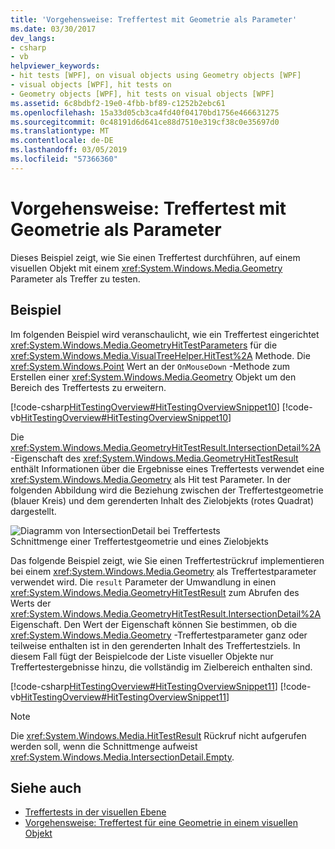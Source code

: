 ```yaml
---
title: 'Vorgehensweise: Treffertest mit Geometrie als Parameter'
ms.date: 03/30/2017
dev_langs:
- csharp
- vb
helpviewer_keywords:
- hit tests [WPF], on visual objects using Geometry objects [WPF]
- visual objects [WPF], hit tests on
- Geometry objects [WPF], hit tests on visual objects [WPF]
ms.assetid: 6c8bdbf2-19e0-4fbb-bf89-c1252b2ebc61
ms.openlocfilehash: 15a33d05cb3ca4fd40f04170bd1756e466631275
ms.sourcegitcommit: 0c48191d6d641ce88d7510e319cf38c0e35697d0
ms.translationtype: MT
ms.contentlocale: de-DE
ms.lasthandoff: 03/05/2019
ms.locfileid: "57366360"
---
```

# <a name="how-to-hit-test-using-geometry-as-a-parameter"></a>Vorgehensweise: Treffertest mit Geometrie als Parameter
Dieses Beispiel zeigt, wie Sie einen Treffertest durchführen, auf einem visuellen Objekt mit einem <xref:System.Windows.Media.Geometry> Parameter als Treffer zu testen.  
  
## <a name="example"></a>Beispiel  
 Im folgenden Beispiel wird veranschaulicht, wie ein Treffertest eingerichtet <xref:System.Windows.Media.GeometryHitTestParameters> für die <xref:System.Windows.Media.VisualTreeHelper.HitTest%2A> Methode. Die <xref:System.Windows.Point> Wert an der `OnMouseDown` -Methode zum Erstellen einer <xref:System.Windows.Media.Geometry> Objekt um den Bereich des Treffertests zu erweitern.  
  
 [!code-csharp[HitTestingOverview#HitTestingOverviewSnippet10](~/samples/snippets/csharp/VS_Snippets_Wpf/HitTestingOverview/CSharp/GeometryHitTest.cs#hittestingoverviewsnippet10)]
 [!code-vb[HitTestingOverview#HitTestingOverviewSnippet10](~/samples/snippets/visualbasic/VS_Snippets_Wpf/HitTestingOverview/visualbasic/geometryhittest.vb#hittestingoverviewsnippet10)]  
  
 Die <xref:System.Windows.Media.GeometryHitTestResult.IntersectionDetail%2A> -Eigenschaft des <xref:System.Windows.Media.GeometryHitTestResult> enthält Informationen über die Ergebnisse eines Treffertests verwendet eine <xref:System.Windows.Media.Geometry> als Hit test Parameter. In der folgenden Abbildung wird die Beziehung zwischen der Treffertestgeometrie (blauer Kreis) und dem gerenderten Inhalt des Zielobjekts (rotes Quadrat) dargestellt.  
  
 ![Diagramm von IntersectionDetail bei Treffertests](./media/intersectiondetail01.png "IntersectionDetail01")  
Schnittmenge einer Treffertestgeometrie und eines Zielobjekts  
  
 Das folgende Beispiel zeigt, wie Sie einen Treffertestrückruf implementieren bei einem <xref:System.Windows.Media.Geometry> als Treffertestparameter verwendet wird. Die `result` Parameter der Umwandlung in einen <xref:System.Windows.Media.GeometryHitTestResult> zum Abrufen des Werts der <xref:System.Windows.Media.GeometryHitTestResult.IntersectionDetail%2A> Eigenschaft. Den Wert der Eigenschaft können Sie bestimmen, ob die <xref:System.Windows.Media.Geometry> -Treffertestparameter ganz oder teilweise enthalten ist in den gerenderten Inhalt des Treffertestziels. In diesem Fall fügt der Beispielcode der Liste visueller Objekte nur Treffertestergebnisse hinzu, die vollständig im Zielbereich enthalten sind.  
  
 [!code-csharp[HitTestingOverview#HitTestingOverviewSnippet11](~/samples/snippets/csharp/VS_Snippets_Wpf/HitTestingOverview/CSharp/GeometryHitTest.cs#hittestingoverviewsnippet11)]
 [!code-vb[HitTestingOverview#HitTestingOverviewSnippet11](~/samples/snippets/visualbasic/VS_Snippets_Wpf/HitTestingOverview/visualbasic/geometryhittest.vb#hittestingoverviewsnippet11)]  
  
> [!NOTE]
>  Die <xref:System.Windows.Media.HitTestResult> Rückruf nicht aufgerufen werden soll, wenn die Schnittmenge aufweist <xref:System.Windows.Media.IntersectionDetail.Empty>.  
  
## <a name="see-also"></a>Siehe auch
- [Treffertests in der visuellen Ebene](hit-testing-in-the-visual-layer.md)
- [Vorgehensweise: Treffertest für eine Geometrie in einem visuellen Objekt](how-to-hit-test-geometry-in-a-visual.md)
